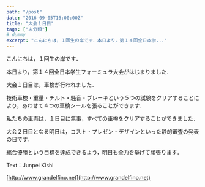 ```yaml
---
path: "/post"
date: "2016-09-05T16:00:00Z"
title: "大会１日目"
tags: ["未分類"]
# dummy
excerpt: "こんにちは，１回生の岸です．本日より，第１４回全日本学..."
---
```




[](05-1.jpg)

こんにちは，１回生の岸です．

本日より，第１４回全日本学生フォーミュラ大会がはじまりました．

大会１日目は，車検が行われました．

技術車検・重量・チルト・騒音・ブレーキという５つの試験をクリアすることにより，あわせて４つの車検シールを張ることができます．

私たちの車両は，１日目に無事，すべての車検をクリアすることができました．

大会２日目となる明日は，コスト・プレゼン・デザインといった静的審査の発表の日です．

総合優勝という目標を達成できるよう，明日も全力を挙げて頑張ります．

Text：Junpei Kishi

[http://www.grandelfino.net](http://www.grandelfino.net)

